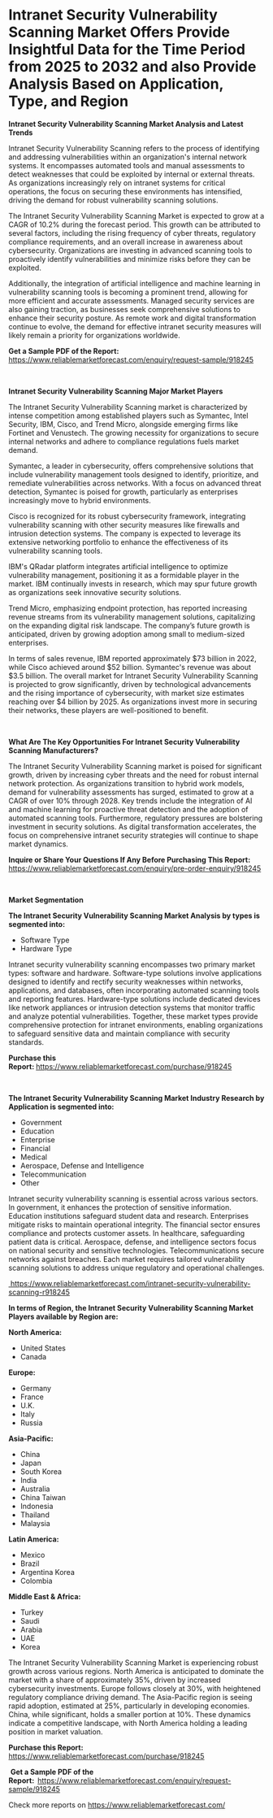 <p><h1>Intranet Security Vulnerability Scanning Market Offers Provide Insightful Data for the Time Period from 2025 to 2032 and also Provide Analysis Based on Application, Type, and Region</h1></p><p><strong>Intranet Security Vulnerability Scanning Market Analysis and Latest Trends</strong></p>
<p><p>Intranet Security Vulnerability Scanning refers to the process of identifying and addressing vulnerabilities within an organization's internal network systems. It encompasses automated tools and manual assessments to detect weaknesses that could be exploited by internal or external threats. As organizations increasingly rely on intranet systems for critical operations, the focus on securing these environments has intensified, driving the demand for robust vulnerability scanning solutions.</p><p>The Intranet Security Vulnerability Scanning Market is expected to grow at a CAGR of 10.2% during the forecast period. This growth can be attributed to several factors, including the rising frequency of cyber threats, regulatory compliance requirements, and an overall increase in awareness about cybersecurity. Organizations are investing in advanced scanning tools to proactively identify vulnerabilities and minimize risks before they can be exploited.</p><p>Additionally, the integration of artificial intelligence and machine learning in vulnerability scanning tools is becoming a prominent trend, allowing for more efficient and accurate assessments. Managed security services are also gaining traction, as businesses seek comprehensive solutions to enhance their security posture. As remote work and digital transformation continue to evolve, the demand for effective intranet security measures will likely remain a priority for organizations worldwide.</p></p>
<p><strong>Get a Sample PDF of the Report:&nbsp;</strong> <a href="https://www.reliablemarketforecast.com/enquiry/request-sample/918245?utm_campaign=2111&utm_medium=2&utm_source=Github&utm_content=ia&utm_term=07032025&utm_id=intranet-security-vulnerability-scanning">https://www.reliablemarketforecast.com/enquiry/request-sample/918245</a></p>
<p>&nbsp;</p>
<p><strong>Intranet Security Vulnerability Scanning Major Market Players</strong></p>
<p><p>The Intranet Security Vulnerability Scanning market is characterized by intense competition among established players such as Symantec, Intel Security, IBM, Cisco, and Trend Micro, alongside emerging firms like Fortinet and Venustech. The growing necessity for organizations to secure internal networks and adhere to compliance regulations fuels market demand.</p><p>Symantec, a leader in cybersecurity, offers comprehensive solutions that include vulnerability management tools designed to identify, prioritize, and remediate vulnerabilities across networks. With a focus on advanced threat detection, Symantec is poised for growth, particularly as enterprises increasingly move to hybrid environments.</p><p>Cisco is recognized for its robust cybersecurity framework, integrating vulnerability scanning with other security measures like firewalls and intrusion detection systems. The company is expected to leverage its extensive networking portfolio to enhance the effectiveness of its vulnerability scanning tools.</p><p>IBM's QRadar platform integrates artificial intelligence to optimize vulnerability management, positioning it as a formidable player in the market. IBM continually invests in research, which may spur future growth as organizations seek innovative security solutions.</p><p>Trend Micro, emphasizing endpoint protection, has reported increasing revenue streams from its vulnerability management solutions, capitalizing on the expanding digital risk landscape. The company’s future growth is anticipated, driven by growing adoption among small to medium-sized enterprises.</p><p>In terms of sales revenue, IBM reported approximately $73 billion in 2022, while Cisco achieved around $52 billion. Symantec's revenue was about $3.5 billion. The overall market for Intranet Security Vulnerability Scanning is projected to grow significantly, driven by technological advancements and the rising importance of cybersecurity, with market size estimates reaching over $4 billion by 2025. As organizations invest more in securing their networks, these players are well-positioned to benefit.</p></p>
<p>&nbsp;</p>
<p><strong>What Are The Key Opportunities For Intranet Security Vulnerability Scanning Manufacturers?</strong></p>
<p><p>The Intranet Security Vulnerability Scanning market is poised for significant growth, driven by increasing cyber threats and the need for robust internal network protection. As organizations transition to hybrid work models, demand for vulnerability assessments has surged, estimated to grow at a CAGR of over 10% through 2028. Key trends include the integration of AI and machine learning for proactive threat detection and the adoption of automated scanning tools. Furthermore, regulatory pressures are bolstering investment in security solutions. As digital transformation accelerates, the focus on comprehensive intranet security strategies will continue to shape market dynamics.</p></p>
<p><strong>Inquire or Share Your Questions If Any Before Purchasing This Report:</strong> <a href="https://www.reliablemarketforecast.com/enquiry/pre-order-enquiry/918245?utm_campaign=2111&utm_medium=2&utm_source=Github&utm_content=ia&utm_term=07032025&utm_id=intranet-security-vulnerability-scanning">https://www.reliablemarketforecast.com/enquiry/pre-order-enquiry/918245</a></p>
<p>&nbsp;</p>
<p><strong>Market Segmentation</strong></p>
<p><strong>The Intranet Security Vulnerability Scanning Market Analysis by types is segmented into:</strong></p>
<p><ul><li>Software Type</li><li>Hardware Type</li></ul></p>
<p><p>Intranet security vulnerability scanning encompasses two primary market types: software and hardware. Software-type solutions involve applications designed to identify and rectify security weaknesses within networks, applications, and databases, often incorporating automated scanning tools and reporting features. Hardware-type solutions include dedicated devices like network appliances or intrusion detection systems that monitor traffic and analyze potential vulnerabilities. Together, these market types provide comprehensive protection for intranet environments, enabling organizations to safeguard sensitive data and maintain compliance with security standards.</p></p>
<p><strong>Purchase this Report:&nbsp;</strong><a href="https://www.reliablemarketforecast.com/purchase/918245?utm_campaign=2111&utm_medium=2&utm_source=Github&utm_content=ia&utm_term=07032025&utm_id=intranet-security-vulnerability-scanning">https://www.reliablemarketforecast.com/purchase/918245</a></p>
<p>&nbsp;</p>
<p><strong>The Intranet Security Vulnerability Scanning Market Industry Research by Application is segmented into:</strong></p>
<p><ul><li>Government</li><li>Education</li><li>Enterprise</li><li>Financial</li><li>Medical</li><li>Aerospace, Defense and Intelligence</li><li>Telecommunication</li><li>Other</li></ul></p>
<p><p>Intranet security vulnerability scanning is essential across various sectors. In government, it enhances the protection of sensitive information. Education institutions safeguard student data and research. Enterprises mitigate risks to maintain operational integrity. The financial sector ensures compliance and protects customer assets. In healthcare, safeguarding patient data is critical. Aerospace, defense, and intelligence sectors focus on national security and sensitive technologies. Telecommunications secure networks against breaches. Each market requires tailored vulnerability scanning solutions to address unique regulatory and operational challenges.</p></p>
<p><a href="https://www.reliablemarketforecast.com/intranet-security-vulnerability-scanning-r918245?utm_campaign=2111&utm_medium=2&utm_source=Github&utm_content=ia&utm_term=07032025&utm_id=intranet-security-vulnerability-scanning">&nbsp;https://www.reliablemarketforecast.com/intranet-security-vulnerability-scanning-r918245</a></p>
<p><strong>In terms of Region, the Intranet Security Vulnerability Scanning Market Players available by Region are:</strong></p>
<p>
    <p> <strong> North America: </strong>
        <ul>
            <li>United States</li>
            <li>Canada</li>
        </ul>
        </p> 
    <p> <strong> Europe: </strong>
        <ul>
            <li>Germany</li>
            <li>France</li>
            <li>U.K.</li>
            <li>Italy</li>
            <li>Russia</li>
        </ul>
        </p> 
    <p> <strong> Asia-Pacific: </strong>
        <ul>
            <li>China</li>
            <li>Japan</li>
            <li>South Korea</li>
            <li>India</li>
            <li>Australia</li>
            <li>China Taiwan</li>
            <li>Indonesia</li>
            <li>Thailand</li>
            <li>Malaysia</li>
        </ul>
        </p> 
    <p> <strong> Latin America: </strong>
        <ul>
            <li>Mexico</li>
            <li>Brazil</li>
            <li>Argentina Korea</li>
            <li>Colombia</li>
        </ul>
        </p> 
    <p> <strong> Middle East & Africa: </strong>
        <ul>
            <li>Turkey</li>
            <li>Saudi</li>
            <li>Arabia</li>
            <li>UAE</li>
            <li>Korea</li>
        </ul>
    </p>
    </p>
<p><p>The Intranet Security Vulnerability Scanning Market is experiencing robust growth across various regions. North America is anticipated to dominate the market with a share of approximately 35%, driven by increased cybersecurity investments. Europe follows closely at 30%, with heightened regulatory compliance driving demand. The Asia-Pacific region is seeing rapid adoption, estimated at 25%, particularly in developing economies. China, while significant, holds a smaller portion at 10%. These dynamics indicate a competitive landscape, with North America holding a leading position in market valuation.</p></p>
<p><strong>Purchase this Report: </strong><a href="https://www.reliablemarketforecast.com/purchase/918245?utm_campaign=2111&utm_medium=2&utm_source=Github&utm_content=ia&utm_term=07032025&utm_id=intranet-security-vulnerability-scanning">https://www.reliablemarketforecast.com/purchase/918245</a></p>
<p>&nbsp;<strong>Get a Sample PDF of the Report:&nbsp;&nbsp;</strong><a href="https://www.reliablemarketforecast.com/enquiry/request-sample/918245?utm_campaign=2111&utm_medium=2&utm_source=Github&utm_content=ia&utm_term=07032025&utm_id=intranet-security-vulnerability-scanning">https://www.reliablemarketforecast.com/enquiry/request-sample/918245</a></p>
<p><strong></strong></p>
<p>Check more reports on <a href="https://www.reliablemarketforecast.com/?utm_campaign=2111&utm_medium=2&utm_source=Github&utm_content=ia&utm_term=07032025&utm_id=intranet-security-vulnerability-scanning">https://www.reliablemarketforecast.com/</a></p>